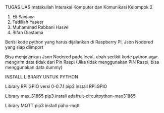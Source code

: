 TUGAS UAS matakuliah Interaksi Komputer dan Komunikasi
Kelompok 2
1.	Eli Sanjaya
2.	Fadillah Yaseer
3.	Muhammad Rabbani Haswi
4.  Rifan Diastama

Berisi kode python yang harus dijalankan di Raspberry Pi, Json Nodered yang siap diimport

Bisa menjalankan Json Nodered pada local, ubah sedikit kode python agar mengirim data tidak dari Pin Raspi (Jika tidak menggunakan PIN Raspi, bisa menggunakan data dummy)

INSTALL LIBRARY UNTUK PYTHON

Library RPi.GPIO versi 0-0.7.1
pip3 install RPi.GPIO
 

Library max_31865 
pip3 install adafruit-circuitpython-max31865
 

Library MQTT
pip3 install paho-mqtt

